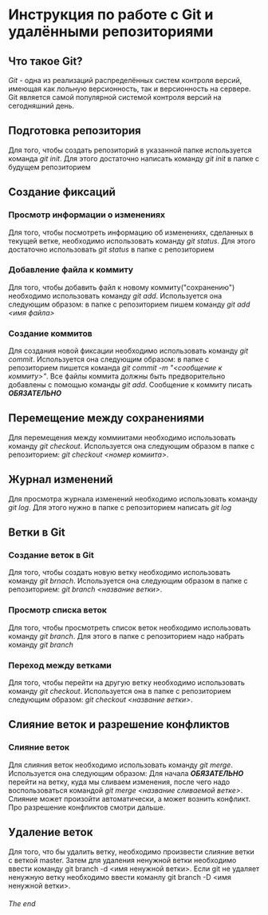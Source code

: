 # Инструкция по работе с Git и удалёнными репозиториями

## Что такое Git?

*_*Git*_* - одна из реализаций распределённых систем контроля версий, имеющая как лольную версионность, так и версионность на сервере. Git является самой популярной системой контроля версий на сегодняшний день.

## Подготовка репозитория
Для того, чтобы создать репозиторий в указанной папке используется команда *git init*. Для этого достаточно написать команду *git init* в папке с будущем репозиторием

## Создание фиксаций
### Просмотр информации о изменениях

Для того, чтобы посмотреть информацию об изменениях, сделанных в текущей ветке, необходимо использовать команду *git status*. Для этого достаточно использовать *git status* в папке с репозиторием

### Добавление файла к коммиту
Для того, чтобы добавить файл к новому коммиту("сохранению") необходимо использовать команду *git add*. Используется она следующим образом: в папке с репозиторием пишем команду *git add <имя файла>*

### Создание коммитов

Для создания новой фиксации необходимо использовать команду *git commit*. Используется она следующим образом: в папке с репозиторием пишется команда *git commit -m "<сообщение к коммиту>"*. Все файлы коммита должны быть предворительно добавлены с помощью команды *git add*. Сообщение к коммиту писать ***ОБЯЗАТЕЛЬНО***

## Перемещение между сохранениями
Для перемещения между коммиитами необходимо использовать команду *git checkout*. Используется она следующим образом в папке с репозиторием: *git checkout <номер комиита>*.

## Журнал изменений
Для просмотра журнала изменений необходимо использовать команду *git log*. Для этого нужно в папке с репозиторием написать *git log*

## Ветки в Git
### Создание веток в Git
Для того, чтобы создать новую ветку необходимо использовать команду *git brnach*. Используется она следующим образом в папке с репозиторием: *git branch <название ветки>*.
### Просмотр списка веток
Для того, чтобы просмотреть список веток необходимо использовать команду *git branch*. Для этого в папке с репозиторием надо набрать команду *git branch*

### Переход между ветками
Для того, чтобы перейти на другую ветку необходимо использовать команду *git checkout*. Используется она в папке с репозиторием следующим образом: *git checkout <название ветки>*.

## Слияние веток и разрешение конфликтов
### Слияние веток
Для слияния веток необходимо использовать команду *git merge*. Используется она следующим образом: Для начала ***ОБЯЗАТЕЛЬНО*** перейти на ветку, куда мы сливаем изменения, после чего надо воспользоваться командой *git merge <название сливаемой ветке>*. Слияние может произойти автоматически, а может вознить конфликт. Про разрешение конфликтов смотри дальше.

## Удаление веток

Для того, что бы удалить ветку, необходимо произвести слияние ветки с веткой master. Затем для удаления ненужной ветки необходимо ввести команду git branch -d <имя ненужной ветки>. Если git не удаляет ненужную ветку необходимо ввести команлу git branch -D <имя ненужной ветки>.

###### The end
